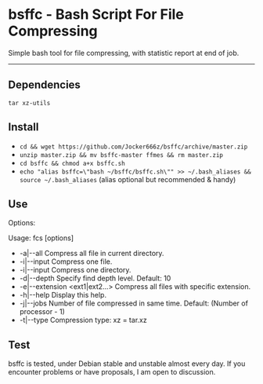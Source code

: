 # bsffc - Bash Script For File Compressing

Simple bash tool for file compressing, with statistic report at end of job.

--------------------------------------------------------------------------------------------------
## Dependencies
`tar xz-utils`

## Install
* `cd && wget https://github.com/Jocker666z/bsffc/archive/master.zip`
* `unzip master.zip && mv bsffc-master ffmes && rm master.zip`
* `cd bsffc && chmod a+x bsffc.sh`
* `echo "alias bsffc=\"bash ~/bsffc/bsffc.sh\"" >> ~/.bash_aliases && source ~/.bash_aliases` (alias optional but recommended & handy)


## Use
Options:

Usage: fcs [options]
* -a|--all                      Compress all file in current directory.
* -i|--input <file>             Compress one file.
* -i|--input <directory>        Compress one directory.
* -d|--depth <number>           Specify find depth level. Default: 10
* -e|--extension <ext1|ext2...> Compress all files with specific extension.
* -h|--help                     Display this help.
* -j|--jobs <number>            Number of file compressed in same time. Default: (Number of processor - 1)
* -t|--type <compression>       Compression type: xz = tar.xz

## Test
bsffc is tested, under Debian stable and unstable almost every day.
If you encounter problems or have proposals, I am open to discussion.
